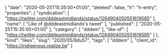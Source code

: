 {
  "date": "2020-05-25T15:35:00+01:00",
  "deleted": false,
  "h": "h-entry",
  "properties": {
    "syndication": [
      "https://twitter.com/dddeastmidlands/status/1264904050551619585"
    ],
    "name": [
      "Like of @dddeastmidlands's tweet"
    ],
    "published": [
      "2020-05-25T15:35:00+01:00"
    ],
    "category": [
      "dddem"
    ],
    "like-of": [
      "https://twitter.com/dddeastmidlands/status/1264904050551619585"
    ]
  },
  "kind": "likes",
  "slug": "2020/05/8du57",
  "tags": [
    "dddem"
  ],
  "client_id": "https://indigenous.realize.be"
}
